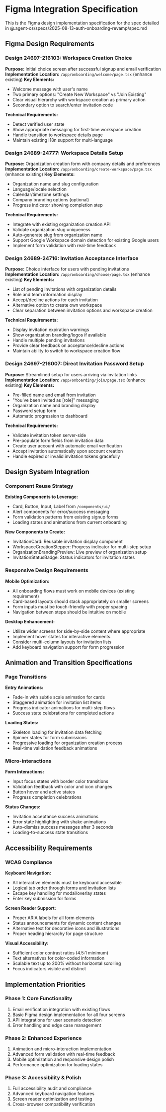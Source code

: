# Figma Integration Specification

This is the Figma design implementation specification for the spec detailed in @.agent-os/specs/2025-08-13-auth-onboarding-revamp/spec.md

## Figma Design Requirements

### Design 24697-216103: Workspace Creation Choice
**Purpose:** Initial choice screen after successful signup and email verification
**Implementation Location:** `/app/onboarding/welcome/page.tsx` (enhance existing)
**Key Elements:**
- Welcome message with user's name
- Two primary options: "Create New Workspace" vs "Join Existing"
- Clear visual hierarchy with workspace creation as primary action
- Secondary option to search/enter invitation code

**Technical Requirements:**
- Detect verified user state
- Show appropriate messaging for first-time workspace creation
- Handle transition to workspace details page
- Maintain existing i18n support for multi-language

### Design 24689-24777: Workspace Details Setup  
**Purpose:** Organization creation form with company details and preferences
**Implementation Location:** `/app/onboarding/create-workspace/page.tsx` (enhance existing)
**Key Elements:**
- Organization name and slug configuration
- Language/locale selection
- Calendar/timezone settings
- Company branding options (optional)
- Progress indicator showing completion step

**Technical Requirements:**
- Integrate with existing organization creation API
- Validate organization slug uniqueness
- Auto-generate slug from organization name
- Support Google Workspace domain detection for existing Google users
- Implement form validation with real-time feedback

### Design 24689-24716: Invitation Acceptance Interface
**Purpose:** Choice interface for users with pending invitations
**Implementation Location:** `/app/onboarding/choose/page.tsx` (enhance existing)
**Key Elements:**
- List of pending invitations with organization details
- Role and team information display
- Accept/decline actions for each invitation  
- Alternative option to create own workspace
- Clear separation between invitation options and workspace creation

**Technical Requirements:**
- Display invitation expiration warnings
- Show organization branding/logos if available
- Handle multiple pending invitations
- Provide clear feedback on acceptance/decline actions
- Maintain ability to switch to workspace creation flow

### Design 24697-216007: Direct Invitation Password Setup
**Purpose:** Streamlined setup for users arriving via invitation links
**Implementation Location:** `/app/onboarding/join/page.tsx` (enhance existing)
**Key Elements:**
- Pre-filled name and email from invitation
- "You've been invited as [role]" messaging
- Organization name and branding display
- Password setup form
- Automatic progression to dashboard

**Technical Requirements:**
- Validate invitation token server-side
- Pre-populate form fields from invitation data
- Create user account with automatic email verification
- Accept invitation automatically upon account creation
- Handle expired or invalid invitation tokens gracefully

## Design System Integration

### Component Reuse Strategy
**Existing Components to Leverage:**
- Card, Button, Input, Label from `/components/ui/`
- Alert components for error/success messaging  
- Form validation patterns from existing signup forms
- Loading states and animations from current onboarding

**New Components to Create:**
- InvitationCard: Reusable invitation display component
- WorkspaceCreationStepper: Progress indicator for multi-step setup
- OrganizationBrandingPreview: Live preview of organization setup
- InvitationStatusBadge: Status indicators for invitation states

### Responsive Design Requirements
**Mobile Optimization:**
- All onboarding flows must work on mobile devices (existing requirement)
- Card-based layouts should stack appropriately on smaller screens
- Form inputs must be touch-friendly with proper spacing
- Navigation between steps should be intuitive on mobile

**Desktop Enhancement:**
- Utilize wider screens for side-by-side content where appropriate
- Implement hover states for interactive elements
- Consider multi-column layouts for invitation lists
- Add keyboard navigation support for form progression

## Animation and Transition Specifications

### Page Transitions
**Entry Animations:**
- Fade-in with subtle scale animation for cards
- Staggered animation for invitation list items
- Progress indicator animations for multi-step flows
- Success state celebrations for completed actions

**Loading States:**  
- Skeleton loading for invitation data fetching
- Spinner states for form submissions
- Progressive loading for organization creation process
- Real-time validation feedback animations

### Micro-interactions
**Form Interactions:**
- Input focus states with border color transitions
- Validation feedback with color and icon changes
- Button hover and active states
- Progress completion celebrations

**Status Changes:**
- Invitation acceptance success animations
- Error state highlighting with shake animations
- Auto-dismiss success messages after 3 seconds
- Loading-to-success state transitions

## Accessibility Requirements

### WCAG Compliance
**Keyboard Navigation:**
- All interactive elements must be keyboard accessible
- Logical tab order through forms and invitation lists
- Escape key handling for modal/overlay states
- Enter key submission for forms

**Screen Reader Support:**
- Proper ARIA labels for all form elements
- Status announcements for dynamic content changes
- Alternative text for decorative icons and illustrations
- Proper heading hierarchy for page structure

**Visual Accessibility:**
- Sufficient color contrast ratios (4.5:1 minimum)
- Text alternatives for color-coded information
- Scalable text up to 200% without horizontal scrolling
- Focus indicators visible and distinct

## Implementation Priorities

### Phase 1: Core Functionality
1. Email verification integration with existing flows
2. Basic Figma design implementation for all four screens
3. API integrations for user scenario detection
4. Error handling and edge case management

### Phase 2: Enhanced Experience  
1. Animation and micro-interaction implementation
2. Advanced form validation with real-time feedback
3. Mobile optimization and responsive design polish
4. Performance optimization for loading states

### Phase 3: Accessibility & Polish
1. Full accessibility audit and compliance
2. Advanced keyboard navigation features
3. Screen reader optimization and testing
4. Cross-browser compatibility verification